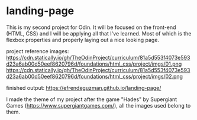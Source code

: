 # landing-page

This is my second project for Odin. It will be focused on the front-end (HTML, CSS) and I will be applying all that I've learned. Most of which is the flexbox properties and properly laying out a nice looking page.

project reference images:
https://cdn.statically.io/gh/TheOdinProject/curriculum/81a5d553f4073e593d23a6ab00d50eef8620796d/foundations/html_css/project/imgs/01.png
https://cdn.statically.io/gh/TheOdinProject/curriculum/81a5d553f4073e593d23a6ab00d50eef8620796d/foundations/html_css/project/imgs/02.png

finished output:
https://efrendeguzman.github.io/landing-page/

I made the theme of my project after the game "Hades" by Supergiant Games (https://www.supergiantgames.com/), all the images used belong to them.